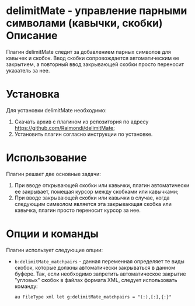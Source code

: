 delimitMate - управление парными символами (кавычки, скобки)
Описание
========

Плагин delimitMate следит за добавлением парных символов для кавычек и скобок. Ввод скобки сопровождается автоматическим ее закрытием, а повторный ввод закрывающей скобки просто переносит указатель за нее.

Установка
=========

Для установки delimitMate необходимо:

1. Скачать архив с плагином из репозитория по адресу <https://github.com/Raimondi/delimitMate>;
2. Установить плагин согласно инструкции по установке.

Использование
=============

Плагин решает две основные задачи:

1. При вводе открывающей скобки или кавычки, плагин автоматически ее закрывает, помещая курсор между скобками или кавычками;
2. При вводе закрывающей скобки или кавычки в случае, когда следующим символом является эта закрывающая скобка или кавычка, плагин просто переносит курсор за нее.

Опции и команды
===============

Плагин использует следующие опции:

* `b:delimitMate_matchpairs` - данная переменная определяет те виды скобок, которые должны автоматически закрываться в данном буфере. Так, если необходимо запретить автоматическое закрытие "угловых" скобок в файлах формата XML, следует использовать команду:

      au FileType xml let g:delimitMate_matchpairs = "(:),[:],{:}"
